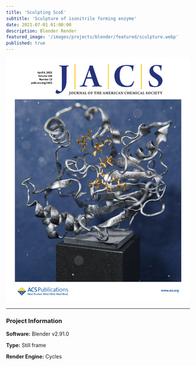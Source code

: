 ```yaml
---
title: 'Sculpting ScoE'
subtitle: 'Sculpture of isonitrile forming enzyme'
date: 2021-07-01 01:00:00
description: Blender Render
featured_image: '/images/projects/blender/featured/sculpture.webp'
published: true
---
```


![](/images/projects/full_size/sculpture.webp)

---

### Project Information

**Software:** Blender v2.91.0

**Type:** Still frame

**Render Engine:** Cycles
